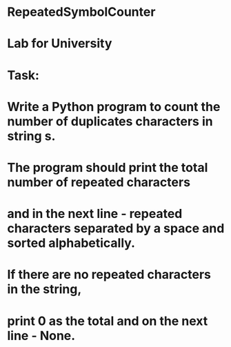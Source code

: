 # RepeatedSymbolCounter
# Lab for University
# Task:
# Write a Python program to count the number of duplicates characters in string s.
# The program should print the total number of repeated characters
# and in the next line - repeated characters separated by a space and sorted alphabetically.
# If there are no repeated characters in the string,
# print 0 as the total and on the next line - None.
